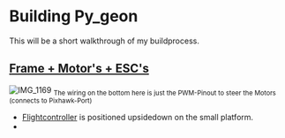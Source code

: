 # Building Py_geon

This will be a short walkthrough of my buildprocess.


## [Frame + Motor's + ESC's](https://github.com/git-blame-BUK/Py_geon/blob/main/building%20Py_geon/Hardware.md#common-drone-electronics)

![IMG_1169](https://github.com/git-blame-BUK/Py_geon/assets/132343254/bc498c9b-ba8d-435e-9460-f87138e1af10)
<sub>The wiring on the bottom here is just the PWM-Pinout to steer the Motors (connects to Pixhawk-Port)</sub>

- [Flightcontroller](https://github.com/git-blame-BUK/Py_geon/blob/main/building%20Py_geon/Hardware.md#py_geons-nervous-system) is positioned upsidedown on the small platform.
- 

  
